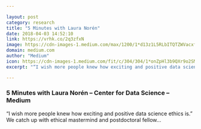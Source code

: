 ```yaml
---

layout: post
category: research
title: "5 Minutes with Laura Norén"
date: 2018-04-03 14:52:10
link: https://vrhk.co/2q3zfxN
image: https://cdn-images-1.medium.com/max/1200/1*d13z1L5RLbITQTZWVacxfA.jpeg
domain: medium.com
author: "Medium"
icon: https://cdn-images-1.medium.com/fit/c/304/304/1*onZpHl3b9QXr9o2SM6jgIw.jpeg
excerpt: "“I wish more people knew how exciting and positive data science ethics is.” We catch up with ethical mastermind and postdoctoral fellow…"

---
```


### 5 Minutes with Laura Norén – Center for Data Science – Medium

“I wish more people knew how exciting and positive data science ethics is.” We catch up with ethical mastermind and postdoctoral fellow…